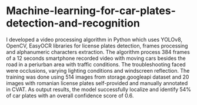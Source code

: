 # Machine-learning-for-car-plates-detection-and-recognition
I developed a video processing algorithm in Python which uses YOLOv8, OpenCV, EasyOCR libraries for license plates detection, frames processing and alphanumeric characters extraction.
The algorithm process 384 frames of a 12 seconds smartphone recorded video with moving cars besides the road in a periurban area with traffic conditions. The troubleshooting faced were occlusions, varying lighting conditions and windscreen reflection. The training was done using 514 images from storage.googleapi dataset and 20 images with romanian license plates self-provided and manually annotated in CVAT. As output results, the model successfully localize and identify 54% of car plates with an overall confidence score of 0.6.
